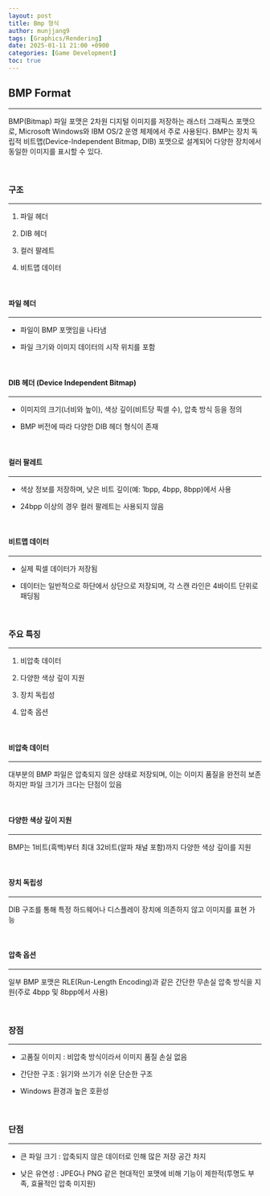 ```yaml
---
layout: post
title: Bmp 형식
author: munjjang9
tags: [Graphics/Rendering]
date: 2025-01-11 21:00 +0900
categories: [Game Development]
toc: true
---
```


## BMP Format
---

BMP(Bitmap) 파일 포맷은 2차원 디지털 이미지를 저장하는 래스터 그래픽스 포맷으로, Microsoft Windows와 IBM OS/2 운영 체제에서 주로 사용된다. BMP는 장치 독립적 비트맵(Device-Independent Bitmap, DIB) 포맷으로 설계되어 다양한 장치에서 동일한 이미지를 표시할 수 있다.

<br>

### 구조
---
1. 파일 헤더

2. DIB 헤더

3. 컬러 팔레트

4. 비트맵 데이터

<br>

#### 파일 헤더
---
- 파일이 BMP 포맷임을 나타냄

- 파일 크기와 이미지 데이터의 시작 위치를 포함

<br>

#### DIB 헤더 (Device Independent Bitmap)
---
- 이미지의 크기(너비와 높이), 색상 깊이(비트당 픽셀 수), 압축 방식 등을 정의

- BMP 버전에 따라 다양한 DIB 헤더 형식이 존재

<br>

#### 컬러 팔레트
---
- 색상 정보를 저장하며, 낮은 비트 깊이(예: 1bpp, 4bpp, 8bpp)에서 사용

- 24bpp 이상의 경우 컬러 팔레트는 사용되지 않음

<br>

#### 비트맵 데이터
---
- 실제 픽셀 데이터가 저장됨

- 데이터는 일반적으로 하단에서 상단으로 저장되며, 각 스캔 라인은 4바이트 단위로 패딩됨

<br>

### 주요 특징
--- 
1. 비압축 데이터

2. 다양한 색상 깊이 지원

3. 장치 독립성

4. 압축 옵션

<br>

#### 비압축 데이터
---
대부분의 BMP 파일은 압축되지 않은 상태로 저장되며, 이는 이미지 품질을 완전히 보존하지만 파일 크기가 크다는 단점이 있음

<br>

#### 다양한 색상 깊이 지원
---
BMP는 1비트(흑백)부터 최대 32비트(알파 채널 포함)까지 다양한 색상 깊이를 지원

<br>

#### 장치 독립성
---
DIB 구조를 통해 특정 하드웨어나 디스플레이 장치에 의존하지 않고 이미지를 표현 가능

<br>

#### 압축 옵션
---
일부 BMP 포맷은 RLE(Run-Length Encoding)과 같은 간단한 무손실 압축 방식을 지원(주로 4bpp 및 8bpp에서 사용)

<br>

### 장점
---
- 고품질 이미지 : 비압축 방식이라서 이미지 품질 손실 없음

- 간단한 구조 : 읽기와 쓰기가 쉬운 단순한 구조

- Windows 환경과 높은 호환성

<br>

### 단점
---
- 큰 파일 크기 : 압축되지 않은 데이터로 인해 많은 저장 공간 차지

- 낮은 유연성 : JPEG나 PNG 같은 현대적인 포맷에 비해 기능이 제한적(투명도 부족, 효율적인 압축 미지원)